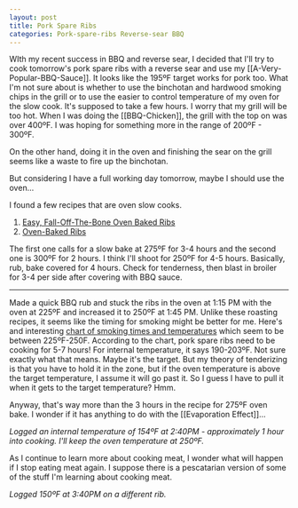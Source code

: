 ```yaml
---
layout: post
title: Pork Spare Ribs
categories: Pork-spare-ribs Reverse-sear BBQ
---
```

WIth my recent success in BBQ and reverse sear, I decided that I'll try to cook tomorrow's pork spare ribs with a reverse sear and use my [[A-Very-Popular-BBQ-Sauce]]. It looks like the 195ºF target works for pork too. What I'm not sure about is whether to use the binchotan and hardwood smoking chips in the grill or to use the easier to control temperature of my oven for the slow cook. It's supposed to take a few hours. I worry that my grill will be too hot. When I was doing the [[BBQ-Chicken]], the grill with the top on was over 400ºF. I was hoping for something more in the range of 200ºF - 300ºF.

On the other hand, doing it in the oven and finishing the sear on the grill seems like a waste to fire up the binchotan.

But considering I have a full working day tomorrow, maybe I should use the oven...

I found a few recipes that are oven slow cooks.

1. [Easy, Fall-Off-The-Bone Oven Baked Ribs](https://www.inspiredtaste.net/7179/sweet-and-spicy-oven-baked-ribs/)
2. [Oven-Baked Ribs](https://cookthestory.com/oven-baked-ribs/)

The first one calls for a slow bake at 275ºF for 3-4 hours and the second one is 300ºF for 2 hours. I think I'll shoot for 250ºF for 4-5 hours. Basically, rub, bake covered for 4 hours. Check for tenderness, then blast in broiler for 3-4 per side after covering with BBQ sauce.

---

Made a quick BBQ rub and stuck the ribs in the oven at 1:15 PM with the oven at 225ºF and increased it to 250ºF at 1:45 PM. Unlike these roasting recipes, it seems like the timing for smoking might be better for me. Here's and interesting [chart of smoking times and temperatures](https://www.smokedbbqsource.com/smoking-times-temperatures/) which seem to be between 225ºF-250F. According to the chart, pork spare ribs need to be cooking for 5-7 hours! For internal temperature, it says 190-203ºF. Not sure exactly what that means. Maybe it's the target. But my theory of tenderizing is that you have to hold it in the zone, but if the oven temperature is above the target temperature, I assume it will go past it. So I guess I have to pull it when it gets to the target temperature? Hmm.

Anyway, that's way more than the 3 hours in the recipe for 275ºF oven bake. I wonder if it has anything to do with the [[Evaporation Effect]]...

_Logged an internal temperature of 154ºF at 2:40PM - approximately 1 hour into cooking. I'll keep the oven temperature at 250ºF._

As I continue to learn more about cooking meat, I wonder what will happen if I stop eating meat again. I suppose there is a pescatarian version of some of the stuff I'm learning about cooking meat.

_Logged 150ºF at 3:40PM on a different rib._
